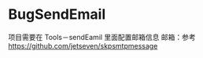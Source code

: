 BugSendEmail
============
项目需要在 Tools－sendEamil 里面配置邮箱信息
邮箱：参考 https://github.com/jetseven/skpsmtpmessage
